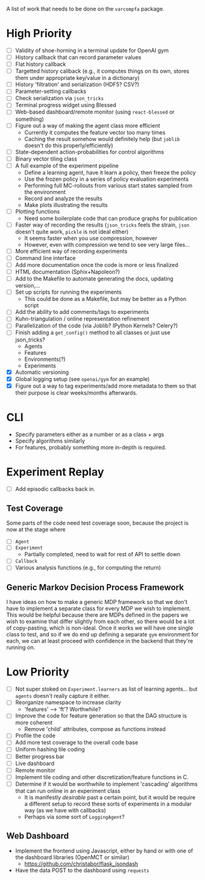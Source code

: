 A list of work that needs to be done on the `varcompfa` package.

# High Priority

- [ ] Validity of shoe-horning in a terminal update for OpenAI gym
- [ ] History callback that can record parameter values
- [ ] Flat history callback
- [ ] Targetted history callback (e.g., it computes things on its own, stores them under appropriate key/value in a dictionary)
- [ ] History 'filtration' and serialization (HDF5? CSV?)
- [ ] Parameter-setting callbacks
- [ ] Check serialization via `json_tricks`
- [ ] Terminal progress widget using Blessed
- [ ] Web-based dashboard/remote monitor (using `react-blessed` or something)
- [ ] Figure out a way of making the agent class more efficient
    + Currently it computes the feature vector too many times
    + Caching the result somehow would definitely help (but `joblib` doesn't do this properly/efficiently)
- [ ] State-dependent action-probabilities for control algorithms
- [ ] Binary vector tiling class
- [ ] A full example of the experiment pipeline
    + Define a learning agent, have it learn a policy, then freeze the policy
    + Use the frozen policy in a series of policy evaluation experiments
    + Performing full MC-rollouts from various start states sampled from the environment
    + Record and analyze the results
    + Make plots illustrating the results 
- [ ] Plotting functions
    + Need some boilerplate code that can produce graphs for publication
- [ ] Faster way of recording the results (`json_tricks` feels the strain, `json` doesn't quite work, `pickle` is not ideal either) 
    + It seems faster when you use compression, however
    + However, even with compression we tend to see very large files...
- [ ] More efficient way of recording experiments
- [ ] Command line interface
- [ ] Add more documentation once the code is more or less finalized
- [ ] HTML documentation (Sphix+Napoleon?)
- [ ] Add to the Makefile to automate generating the docs, updating version,...
- [ ] Set up scripts for running the experiments
    + This could be done as a Makefile, but may be better as a Python script
- [ ] Add the ability to add comments/tags to experiments
- [ ] Kuhn-triangulation / online representation refinement 
- [ ] Parallelization of the code (via Joblib? IPython Kernels? Celery?)
- [ ] Finish adding a `get_config()` method to all classes or just use json_tricks?
    + Agents
    + Features
    + Environments(?)
    + Experiments 
- [x] Automatic versioning
- [x] Global logging setup (see `openai/gym` for an example)
- [x] Figure out a way to tag experiments/add more metadata to them so that their purpose is clear weeks/months afterwards.

# CLI 

- Specify parameters either as a number or as a class + args 
- Specify algorithms similarly 
- For features, probably something more in-depth is required.

# Experiment Replay

- [ ] Add episodic callbacks back in.

## Test Coverage

Some parts of the code need test coverage soon, because the project is now at the stage where

- [ ] `Agent`
- [ ] `Experiment`
    + Partially completed, need to wait for rest of API to settle down
- [ ] `Callback`
- [ ] Various analysis functions (e.g., for computing the return)

## Generic Markov Decision Process Framework

I have ideas on how to make a generic MDP framework so that we don't have to implement a separate class for every MDP we wish to implement.
This would be helpful because there are MDPs defined in the papers we wish to examine that differ slightly from each other, so there would be a lot of copy-pasting, which is non-ideal.
Once it works we will have one single class to test, and so if we do end up defining a separate `gym` environment for each, we can at least proceed with confidence in the backend that they're running on. 

# Low Priority

- [ ] Not super stoked on `Experiment.learners` as list of learning agents... but `agents` doesn't really capture it either.
- [ ] Reorganize namespace to increase clarity
    + 'features' --> 'ft'? Worthwhile?
- [ ] Improve the code for feature generation so that the DAG structure is more coherent
    + Remove 'child' attributes, compose as functions instead
- [ ] Profile the code
- [ ] Add more test coverage to the overall code base
- [ ] Uniform hashing tile coding
- [ ] Better progress bar
- [ ] Live dashboard
- [ ] Remote monitor
- [ ] Implement tile coding and other discretization/feature functions in C.
- [ ] Determine if it would be worthwhile to implement 'cascading' algorithms that can run online in an experiment class
    + It is manifestly *desirable* past a certain point, but it would be require a different setup to record these sorts of experiments in a modular way (as we have with callbacks)
    + Perhaps via some sort of `LoggingAgent`?


## Web Dashboard

- Implement the frontend using Javascript, either by hand or with one of the dashboard libraries (OpenMCT or similar)
    + https://github.com/christabor/flask_jsondash
- Have the data POST to the dashboard using `requests`
